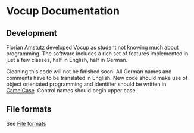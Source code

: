 # Vocup Documentation

## Development

Florian Amstutz developed Vocup as student not knowing much about programming.
The software includes a rich set of features implemented in just a few classes, half in English, half in German.

Cleaning this code will not be finished soon.
All German names and comments have to be translated in English.
New code should make use of object orientated programming and identifier should be written in [CamelCase](https://msdn.microsoft.com/en-us/library/x2dbyw72%28v=vs.71%29.aspx?f=255&MSPPError=-2147217396).
Control names should begin upper case.

## File formats

See [File formats](fileformats.md)